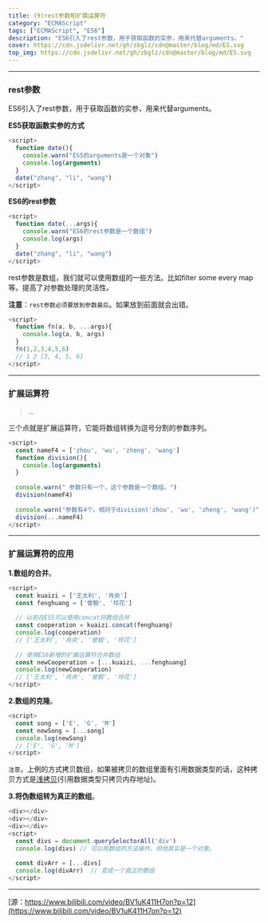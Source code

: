 ```yaml
---
title: (9)rest参数和扩展运算符
category: "ECMAScript"
tags: ["ECMAScript", "ES6"]
description: "ES6引入了rest参数，用于获取函数的实参，用来代替arguments。"
cover: https://cdn.jsdelivr.net/gh/zbglz/cdn@master/blog/md/ES.svg
top_img: https://cdn.jsdelivr.net/gh/zbglz/cdn@master/blog/md/ES.svg
---
```


***

### rest参数

ES6引入了rest参数，用于获取函数的实参，用来代替arguments。

**ES5获取函数实参的方式**


```js es
<script>
  function date(){
    console.warn("ES5的arguments是一个对象")
    console.log(arguments)
  }
  date("zhang", "li", "wang")
</script>
```


**ES6的rest参数**


```js es
<script>
  function date(...args){
    console.warn("ES6的rest参数是一个数组")
    console.log(args)
  }
  date("zhang", "li", "wang")
</script>
```


rest参数是数组，我们就可以使用数组的一些方法。比如filter some every map等。提高了对参数处理的灵活性。

**注意**：`rest参数必须要放到参数最后`。如果放到前面就会出错。


```js es
<script>
  function fn(a, b, ...args){
    console.log(a, b, args)
  }
  fn(1,2,3,4,5,6)
  // 1 2 [3, 4, 5, 6]
</script>
```


***

### 扩展运算符

> ...

三个点就是扩展运算符，它能将数组转换为逗号分割的参数序列。


```js es
<script>
  const nameF4 = ['zhou', 'wu', 'zheng', 'wang']
  function division(){
    console.log(arguments)
  }
  
  console.warn(" 参数只有一个，这个参数是一个数组。")
  division(nameF4)
  
  console.warn("参数有4个。相对于division('zhou', 'wu', 'zheng', 'wang')")
  division(...nameF4)
</script>
```


***

### 扩展运算符的应用

**1.数组的合并**。


```js es
<script>
  const kuaizi = ['王太利', '肖央']
  const fenghuang = ['曾毅', '玲花']
  
  // 以前在ES5可以使用concat将数组合并
  const cooperation = kuaizi.concat(fenghuang)
  console.log(cooperation)
  // ['王太利', '肖央', '曾毅', '玲花']
  
  // 使用ES6新增的扩展运算符合并数组
  const newCooperation = [...kuaizi, ...fenghuang]
  console.log(newCooperation)
  // ['王太利', '肖央', '曾毅', '玲花']
</script>
```


**2.数组的克隆**。


```js es
<script>
  const song = ['E', 'G', 'M']
  const newSong = [...song]
  console.log(newSong)
  // ['E', 'G', 'M']
</script>
```


`注意`，上例的方式拷贝数组，如果被拷贝的数组里面有引用数据类型的话，这种拷贝方式是[浅拷贝](https://blog.csdn.net/zhang_cherry/article/details/120121145)(引用数据类型只拷贝内存地址)。


**3.将伪数组转为真正的数组**。


```js es
<div></div>
<div></div>
<div></div>
<script>
  const divs = document.querySelectorAll('div')
  console.log(divs) // 可以用数组的方法操作，但他其实是一个对象。
  
  const divArr = [...divs]
  console.log(divArr)  // 变成一个真正的数组
</script>
```


***

[源：https://www.bilibili.com/video/BV1uK411H7on?p=12](https://www.bilibili.com/video/BV1uK411H7on?p=12)